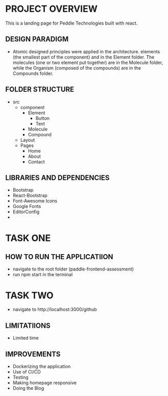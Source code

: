 
# PROJECT OVERVIEW
This is a landing page for Peddle Technologies built with react. 

## DESIGN PARADIGM
- Atomic designed principles were applied in the architecture. elements (the smallest part of the component) and in the Element folder. The molecules (one or two element put together) are in the Molecule folder, while the Organism (composed of the compounds) are in the Compounds folder.

## FOLDER STRUCTURE
- src
    - component
        - Element
            - Button
            - Text
        - Molecule
        - Compound
    - Layout
    - Pages
        - Home
        - About
        - Contact
## LIBRARIES AND DEPENDENCIES
- Bootstrap
- React-Bootstrap
- Font-Awesome Icons
- Google Fonts
- EditorConfig
- 
# TASK ONE
## HOW TO RUN THE APPLICATIION
- navigate to the root folder (paddle-frontend-assessment)
- run npm start in the terminal

# TASK TWO
- navigate to http://localhost:3000/github

## LIMITATIIONS
- Limited time

## IMPROVEMENTS
- Dockerizing the application
- Use of CI/CD
- Testing
- Making homepage responsive
- Doing the Blog
